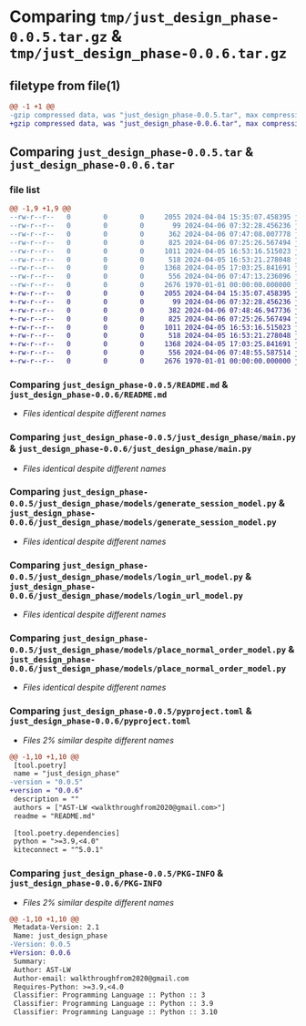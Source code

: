 # Comparing `tmp/just_design_phase-0.0.5.tar.gz` & `tmp/just_design_phase-0.0.6.tar.gz`

## filetype from file(1)

```diff
@@ -1 +1 @@
-gzip compressed data, was "just_design_phase-0.0.5.tar", max compression
+gzip compressed data, was "just_design_phase-0.0.6.tar", max compression
```

## Comparing `just_design_phase-0.0.5.tar` & `just_design_phase-0.0.6.tar`

### file list

```diff
@@ -1,9 +1,9 @@
--rw-r--r--   0        0        0     2055 2024-04-04 15:35:07.458395 just_design_phase-0.0.5/README.md
--rw-r--r--   0        0        0       99 2024-04-06 07:32:28.456236 just_design_phase-0.0.5/just_design_phase/__init__.py
--rw-r--r--   0        0        0      362 2024-04-06 07:47:08.007778 just_design_phase-0.0.5/just_design_phase/kite_login.py
--rw-r--r--   0        0        0      825 2024-04-06 07:25:26.567494 just_design_phase-0.0.5/just_design_phase/main.py
--rw-r--r--   0        0        0     1011 2024-04-05 16:53:16.515023 just_design_phase-0.0.5/just_design_phase/models/generate_session_model.py
--rw-r--r--   0        0        0      518 2024-04-05 16:53:21.278048 just_design_phase-0.0.5/just_design_phase/models/login_url_model.py
--rw-r--r--   0        0        0     1368 2024-04-05 17:03:25.841691 just_design_phase-0.0.5/just_design_phase/models/place_normal_order_model.py
--rw-r--r--   0        0        0      556 2024-04-06 07:47:13.236096 just_design_phase-0.0.5/pyproject.toml
--rw-r--r--   0        0        0     2676 1970-01-01 00:00:00.000000 just_design_phase-0.0.5/PKG-INFO
+-rw-r--r--   0        0        0     2055 2024-04-04 15:35:07.458395 just_design_phase-0.0.6/README.md
+-rw-r--r--   0        0        0       99 2024-04-06 07:32:28.456236 just_design_phase-0.0.6/just_design_phase/__init__.py
+-rw-r--r--   0        0        0      382 2024-04-06 07:48:46.947736 just_design_phase-0.0.6/just_design_phase/kite_login.py
+-rw-r--r--   0        0        0      825 2024-04-06 07:25:26.567494 just_design_phase-0.0.6/just_design_phase/main.py
+-rw-r--r--   0        0        0     1011 2024-04-05 16:53:16.515023 just_design_phase-0.0.6/just_design_phase/models/generate_session_model.py
+-rw-r--r--   0        0        0      518 2024-04-05 16:53:21.278048 just_design_phase-0.0.6/just_design_phase/models/login_url_model.py
+-rw-r--r--   0        0        0     1368 2024-04-05 17:03:25.841691 just_design_phase-0.0.6/just_design_phase/models/place_normal_order_model.py
+-rw-r--r--   0        0        0      556 2024-04-06 07:48:55.587514 just_design_phase-0.0.6/pyproject.toml
+-rw-r--r--   0        0        0     2676 1970-01-01 00:00:00.000000 just_design_phase-0.0.6/PKG-INFO
```

### Comparing `just_design_phase-0.0.5/README.md` & `just_design_phase-0.0.6/README.md`

 * *Files identical despite different names*

### Comparing `just_design_phase-0.0.5/just_design_phase/main.py` & `just_design_phase-0.0.6/just_design_phase/main.py`

 * *Files identical despite different names*

### Comparing `just_design_phase-0.0.5/just_design_phase/models/generate_session_model.py` & `just_design_phase-0.0.6/just_design_phase/models/generate_session_model.py`

 * *Files identical despite different names*

### Comparing `just_design_phase-0.0.5/just_design_phase/models/login_url_model.py` & `just_design_phase-0.0.6/just_design_phase/models/login_url_model.py`

 * *Files identical despite different names*

### Comparing `just_design_phase-0.0.5/just_design_phase/models/place_normal_order_model.py` & `just_design_phase-0.0.6/just_design_phase/models/place_normal_order_model.py`

 * *Files identical despite different names*

### Comparing `just_design_phase-0.0.5/pyproject.toml` & `just_design_phase-0.0.6/pyproject.toml`

 * *Files 2% similar despite different names*

```diff
@@ -1,10 +1,10 @@
 [tool.poetry]
 name = "just_design_phase"
-version = "0.0.5"
+version = "0.0.6"
 description = ""
 authors = ["AST-LW <walkthroughfrom2020@gmail.com>"]
 readme = "README.md"
 
 [tool.poetry.dependencies]
 python = ">=3.9,<4.0"
 kiteconnect = "^5.0.1"
```

### Comparing `just_design_phase-0.0.5/PKG-INFO` & `just_design_phase-0.0.6/PKG-INFO`

 * *Files 2% similar despite different names*

```diff
@@ -1,10 +1,10 @@
 Metadata-Version: 2.1
 Name: just_design_phase
-Version: 0.0.5
+Version: 0.0.6
 Summary: 
 Author: AST-LW
 Author-email: walkthroughfrom2020@gmail.com
 Requires-Python: >=3.9,<4.0
 Classifier: Programming Language :: Python :: 3
 Classifier: Programming Language :: Python :: 3.9
 Classifier: Programming Language :: Python :: 3.10
```

